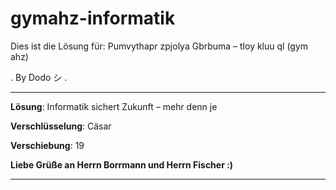 # gymahz-informatik
Dies ist die Lösung für: Pumvythapr zpjolya Gbrbuma – tloy kluu ql (gym ahz)


.
By Dodo シ
.

-------------------------------------------------


**Lösung**: Informatik sichert Zukunft – mehr denn je

**Verschlüsselung**: Cäsar

**Verschiebung**: 19

**Liebe Grüße an Herrn Borrmann und Herrn Fischer :)**


-------------------------------------------------
